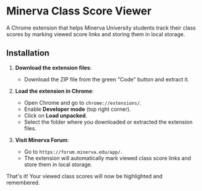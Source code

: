 # Minerva Class Score Viewer

A Chrome extension that helps Minerva University students track their class scores by marking viewed score links and storing them in local storage.

## Installation

1. **Download the extension files**:
   - Download the ZIP file from the green "Code" button and extract it.

2. **Load the extension in Chrome**:
   - Open Chrome and go to `chrome://extensions/`.
   - Enable **Developer mode** (top right corner).
   - Click on **Load unpacked**.
   - Select the folder where you downloaded or extracted the extension files.

3. **Visit Minerva Forum**:
   - Go to `https://forum.minerva.edu/app/`.
   - The extension will automatically mark viewed class score links and store them in local storage.

That's it! Your viewed class scores will now be highlighted and remembered.
